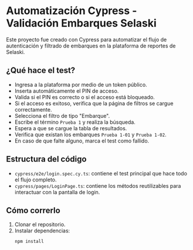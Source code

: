# Automatización Cypress - Validación Embarques Selaski

Este proyecto fue creado con Cypress para automatizar el flujo de autenticación y filtrado de embarques en la plataforma de reportes de Selaski.

## ¿Qué hace el test?

- Ingresa a la plataforma por medio de un token público.
- Inserta automáticamente el PIN de acceso.
- Valida si el PIN es correcto o si el acceso está bloqueado.
- Si el acceso es exitoso, verifica que la página de filtros se cargue correctamente.
- Selecciona el filtro de tipo "Embarque".
- Escribe el término `Prueba 1` y realiza la búsqueda.
- Espera a que se cargue la tabla de resultados.
- Verifica que existan los embarques `Prueba 1-01` y `Prueba 1-02`.
- En caso de que falte alguno, marca el test como fallido.

## Estructura del código

- `cypress/e2e/login.spec.cy.ts`: contiene el test principal que hace todo el flujo completo.
- `cypress/pages/LoginPage.ts`: contiene los métodos reutilizables para interactuar con la pantalla de login.

## Cómo correrlo

1. Clonar el repositorio.
2. Instalar dependencias:
   ```bash
   npm install
